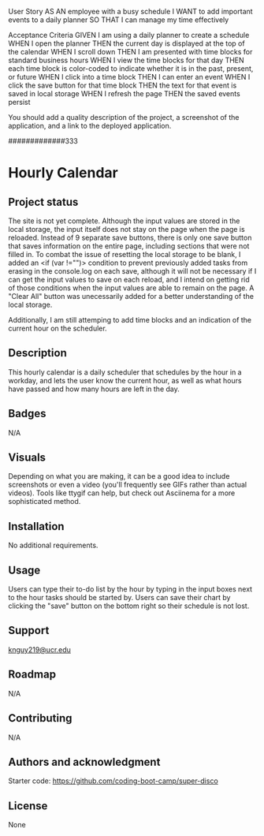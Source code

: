 User Story
AS AN employee with a busy schedule
I WANT to add important events to a daily planner
SO THAT I can manage my time effectively

Acceptance Criteria
GIVEN I am using a daily planner to create a schedule
WHEN I open the planner
THEN the current day is displayed at the top of the calendar
WHEN I scroll down
THEN I am presented with time blocks for standard business hours
WHEN I view the time blocks for that day
THEN each time block is color-coded to indicate whether it is in the past, present, or future
WHEN I click into a time block
THEN I can enter an event
WHEN I click the save button for that time block
THEN the text for that event is saved in local storage
WHEN I refresh the page
THEN the saved events persist

You should add a quality description of the project, a screenshot of the application, and a link to the deployed application.

#############333
# Hourly Calendar 

## Project status
The site is not yet complete. Although the input values are stored in the local storage, the input itself does not stay on the page when the page is reloaded. Instead of 9 separate save buttons, there is only one save button that saves information on the entire page, including sections that were not filled in. To combat the issue of resetting the local storage to be blank, I added an <if (var !="")> condition to prevent previously added tasks from erasing in the console.log on each save, although it will not be necessary if I can get the input values to save on each reload, and I intend on getting rid of those conditions when the input values are able to remain on the page. A "Clear All" button was unecessarily added for a better understanding of the local storage. 

Additionally, I am still attemping to add time blocks and an indication of the current hour on the scheduler. 

## Description
This hourly calendar is a daily scheduler that schedules by the hour in a workday, and lets the user know the current hour, as well as what hours have passed and how many hours are left in the day.


## Badges
N/A

## Visuals
Depending on what you are making, it can be a good idea to include screenshots or even a video (you'll frequently see GIFs rather than actual videos). Tools like ttygif can help, but check out Asciinema for a more sophisticated method.

## Installation
No additional requirements. 

## Usage
Users can type their to-do list by the hour by typing in the input boxes next to the hour tasks should be started by. Users can save their chart by clicking the "save" button on the bottom right so their schedule is not lost.

## Support
knguy219@ucr.edu

## Roadmap
N/A

## Contributing
N/A

## Authors and acknowledgment
Starter code: <https://github.com/coding-boot-camp/super-disco>

## License
None

